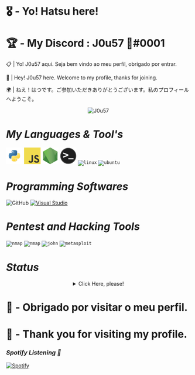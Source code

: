 # 🎖️ - **Yo! Hatsu here!**

# :trophy: - **My Discord : J0u57 🦈#0001**

 :clipboard: | Yo! J0u57 aqui. Seja bem vindo ao meu perfil, obrigado por entrar.
 
 :deciduous_tree: | Hey! J0u57 here. Welcome to my profile, thanks for joining.
 
 :earth_africa: | ねえ！はつです。ご参加いただきありがとうございます。私のプロフィールへようこそ。
 
 <p align="center"> <img src="https://komarev.com/ghpvc/?username=HatsuDev&color=17f213" alt="J0u57" /> </p>

#  *My Languages & Tool's*
<code><img height="45" src="https://raw.githubusercontent.com/github/explore/80688e429a7d4ef2fca1e82350fe8e3517d3494d/topics/python/python.png" alt="python"></code>
<code><img height="45" src="https://raw.githubusercontent.com/github/explore/80688e429a7d4ef2fca1e82350fe8e3517d3494d/topics/javascript/javascript.png" alt="javascript"></code>
<code><img height="45" src="https://raw.githubusercontent.com/github/explore/80688e429a7d4ef2fca1e82350fe8e3517d3494d/topics/nodejs/nodejs.png" alt="nodejs"></code>
<code><img height="45" src="https://raw.githubusercontent.com/github/explore/80688e429a7d4ef2fca1e82350fe8e3517d3494d/topics/terminal/terminal.png" alt="terminal"></code>
<code><img height="45" src="https://drt.sh/img/surface-pro-refind/os_kali.png" alt="linux"></code>
<code><img height="45" src="https://image.flaticon.com/icons/png/512/888/888879.png" alt="ubuntu"></code>

#  *Programming Softwares*
![GitHub](https://img.shields.io/badge/-GitHub-black?style=flat-square&logo=github)
[![Visual Studio](https://img.shields.io/badge/-007ACC?style=flat&logo=Visual-Studio-Code&logoColor=white&link=https://github.com/Cmmdx0 "Visual Studio")](https://github.com/Cmmdx0)

#  *Pentest and Hacking Tools*
<code><img height="45" src="https://i2.wp.com/www.infosecmonkey.com/wp-content/uploads/2019/04/nmap-logo-256x256.png?fit=256%2C256" alt="nmap"></code>
<code><img height="45" src="https://miro.medium.com/max/1200/1*vlizTMdjUwMhCP4WniRDcw.png" alt="nmap"></code>
<code><img height="45" src="https://www.hackingtools.in/wp-content/uploads/2016/04/free-download-JohntheRipperpasswordcracker-software.jpeg" alt="john"></code>
<code><img height="45" src="https://pbs.twimg.com/profile_images/580131056629735424/2ENTk2K2.png" alt="metasploit"></code>

#  *Status*
<details style='text-align: center;' align='center'>
  <summary> Click Here, please! </summary>
  <p style="text-align: center;"align="center">============================================================</p>
  <p style="text-align: center;"align="center"><p style="text-align: center;"align="center"><a href="https://github.com/hatsuxz"><img align="center" src="https://github-readme-stats.vercel.app/api?username=hatsuxz&show_icons=true&include_all_commits=true&show_icons=true&theme=tokyonight" alt="hatsuxz stats" /></a></p>
  <p style="text-align: center;"align="center"><a href="https://github.com/hatsuxz?tab=repositories"><img align="center" src="https://github-readme-stats.vercel.app/api/top-langs/?username=hatsuxz&layout=compact&show_icons=true&theme=tokyonight" /></a></p>
  <p style="text-align: center;"align="center">============================================================</p>
</details>

# 🔧 - **Obrigado por visitar o meu perfil.**

# 🔧 - **Thank you for visiting my profile.**

### *Spotify Listening :musical_note:*
[![Spotify](https://now-playing-codestackr.vercel.app/api/spotify-playing)](https://open.spotify.com/user/J0u57)
